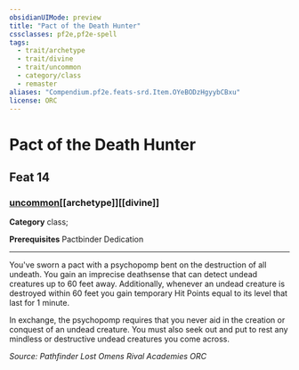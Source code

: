 ```yaml
---
obsidianUIMode: preview
title: "Pact of the Death Hunter"
cssclasses: pf2e,pf2e-spell
tags:
  - trait/archetype
  - trait/divine
  - trait/uncommon
  - category/class
  - remaster
aliases: "Compendium.pf2e.feats-srd.Item.OYeBODzHgyybCBxu"
license: ORC
---
```

# Pact of the Death Hunter
## Feat 14
### [uncommon](uncommon "Uncommon Rarity Trait")[[archetype]][[divine]]

**Category** class; 



**Prerequisites** Pactbinder Dedication
* * *
You've sworn a pact with a psychopomp bent on the destruction of all undeath. You gain an imprecise deathsense that can detect undead creatures up to 60 feet away. Additionally, whenever an undead creature is destroyed within 60 feet you gain temporary Hit Points equal to its level that last for 1 minute.

In exchange, the psychopomp requires that you never aid in the creation or conquest of an undead creature. You must also seek out and put to rest any mindless or destructive undead creatures you come across.

*Source: Pathfinder Lost Omens Rival Academies*
*ORC*